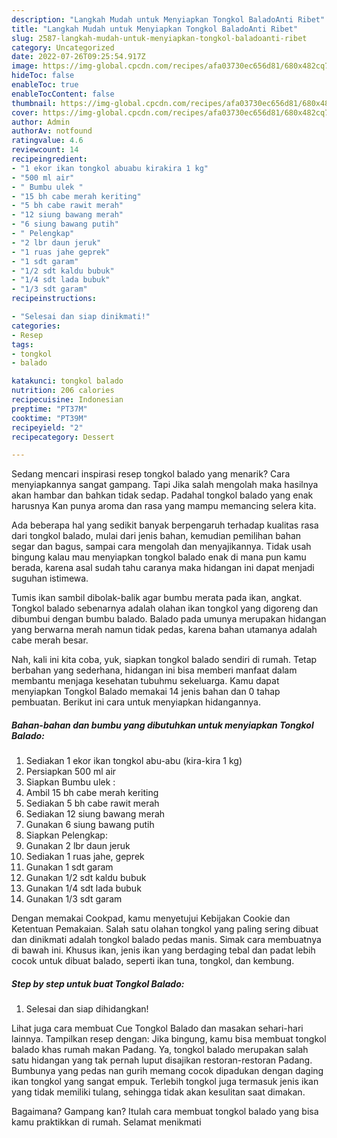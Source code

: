 ```yaml
---
description: "Langkah Mudah untuk Menyiapkan Tongkol BaladoAnti Ribet"
title: "Langkah Mudah untuk Menyiapkan Tongkol BaladoAnti Ribet"
slug: 2587-langkah-mudah-untuk-menyiapkan-tongkol-baladoanti-ribet
category: Uncategorized
date: 2022-07-26T09:25:54.917Z
image: https://img-global.cpcdn.com/recipes/afa03730ec656d81/680x482cq70/tongkol-balado-foto-resep-utama.jpg
hideToc: false
enableToc: true
enableTocContent: false
thumbnail: https://img-global.cpcdn.com/recipes/afa03730ec656d81/680x482cq70/tongkol-balado-foto-resep-utama.jpg
cover: https://img-global.cpcdn.com/recipes/afa03730ec656d81/680x482cq70/tongkol-balado-foto-resep-utama.jpg
author: Admin
authorAv: notfound
ratingvalue: 4.6
reviewcount: 14
recipeingredient:
- "1 ekor ikan tongkol abuabu kirakira 1 kg"
- "500 ml air"
- " Bumbu ulek "
- "15 bh cabe merah keriting"
- "5 bh cabe rawit merah"
- "12 siung bawang merah"
- "6 siung bawang putih"
- " Pelengkap"
- "2 lbr daun jeruk"
- "1 ruas jahe geprek"
- "1 sdt garam"
- "1/2 sdt kaldu bubuk"
- "1/4 sdt lada bubuk"
- "1/3 sdt garam"
recipeinstructions:

- "Selesai dan siap dinikmati!"
categories:
- Resep
tags:
- tongkol
- balado

katakunci: tongkol balado 
nutrition: 206 calories
recipecuisine: Indonesian
preptime: "PT37M"
cooktime: "PT39M"
recipeyield: "2"
recipecategory: Dessert

---
```



Sedang mencari inspirasi resep tongkol balado yang menarik? Cara menyiapkannya sangat gampang. Tapi Jika salah mengolah maka hasilnya akan hambar dan bahkan tidak sedap. Padahal tongkol balado yang enak harusnya Kan punya aroma dan rasa yang mampu memancing selera kita.


Ada beberapa hal yang sedikit banyak berpengaruh terhadap kualitas rasa dari tongkol balado, mulai dari jenis bahan, kemudian pemilihan bahan segar dan bagus, sampai cara mengolah dan menyajikannya. Tidak usah bingung kalau mau menyiapkan tongkol balado enak di mana pun kamu berada, karena asal sudah tahu caranya maka hidangan ini dapat menjadi suguhan istimewa.

Tumis ikan sambil dibolak-balik agar bumbu merata pada ikan, angkat. Tongkol balado sebenarnya adalah olahan ikan tongkol yang digoreng dan dibumbui dengan bumbu balado. Balado pada umunya merupakan hidangan yang berwarna merah namun tidak pedas, karena bahan utamanya adalah cabe merah besar.


Nah, kali ini kita coba, yuk, siapkan tongkol balado sendiri di rumah. Tetap berbahan yang sederhana, hidangan ini bisa memberi manfaat dalam membantu menjaga kesehatan tubuhmu sekeluarga. Kamu dapat menyiapkan Tongkol Balado memakai 14 jenis bahan dan 0 tahap pembuatan. Berikut ini cara untuk menyiapkan hidangannya.

<!--inarticleads1-->

##### Bahan-bahan dan bumbu yang dibutuhkan untuk menyiapkan Tongkol Balado:

1. Sediakan 1 ekor ikan tongkol abu-abu (kira-kira 1 kg)
1. Persiapkan 500 ml air
1. Siapkan  Bumbu ulek :
1. Ambil 15 bh cabe merah keriting
1. Sediakan 5 bh cabe rawit merah
1. Sediakan 12 siung bawang merah
1. Gunakan 6 siung bawang putih
1. Siapkan  Pelengkap:
1. Gunakan 2 lbr daun jeruk
1. Sediakan 1 ruas jahe, geprek
1. Gunakan 1 sdt garam
1. Gunakan 1/2 sdt kaldu bubuk
1. Gunakan 1/4 sdt lada bubuk
1. Gunakan 1/3 sdt garam


Dengan memakai Cookpad, kamu menyetujui Kebijakan Cookie dan Ketentuan Pemakaian. Salah satu olahan tongkol yang paling sering dibuat dan dinikmati adalah tongkol balado pedas manis. Simak cara membuatnya di bawah ini. Khusus ikan, jenis ikan yang berdaging tebal dan padat lebih cocok untuk dibuat balado, seperti ikan tuna, tongkol, dan kembung. 

<!--inarticleads2-->

##### Step by step untuk buat Tongkol Balado:


1. Selesai dan siap dihidangkan!

Lihat juga cara membuat Cue Tongkol Balado dan masakan sehari-hari lainnya. Tampilkan resep dengan: Jika bingung, kamu bisa membuat tongkol balado khas rumah makan Padang. Ya, tongkol balado merupakan salah satu hidangan yang tak pernah luput disajikan restoran-restoran Padang. Bumbunya yang pedas nan gurih memang cocok dipadukan dengan daging ikan tongkol yang sangat empuk. Terlebih tongkol juga termasuk jenis ikan yang tidak memiliki tulang, sehingga tidak akan kesulitan saat dimakan. 

Bagaimana? Gampang kan? Itulah cara membuat tongkol balado yang bisa kamu praktikkan di rumah. Selamat menikmati
